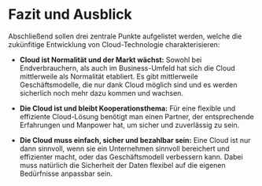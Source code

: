 # Fazit und Ausblick

Abschließend sollen drei zentrale Punkte aufgelistet werden,
welche die zukünfitige Entwicklung von Cloud-Technologie charakterisieren:

- __Cloud ist Normalität und der Markt wächst:__
Sowohl bei Endverbrauchern, als auch im Business-Umfeld
hat sich die Cloud mittlerweile als Normalität etabliert.
Es gibt mittlerweile Geschäftsmodelle, die nur dank Cloud möglich sind
und es werden sicherlich noch mehr dazu kommen und wachsen.

- __Die Cloud ist und bleibt Kooperationsthema:__
Für eine flexible und effiziente Cloud-Lösung benötigt man einen Partner,
der entsprechende Erfahrungen und Manpower hat, um sicher und zuverlässig zu sein.

- __Die Cloud muss einfach, sicher und bezahlbar sein:__
Eine Cloud ist nur dann sinnvoll, wenn sie ein Unternehmen sinnvoll bereichert und effizienter macht,
oder das Geschäftsmodell verbessern kann. Dabei muss natürlich die Sicherheit der Daten
flexibel auf die eigenen Bedürfnisse anpassbar sein.
